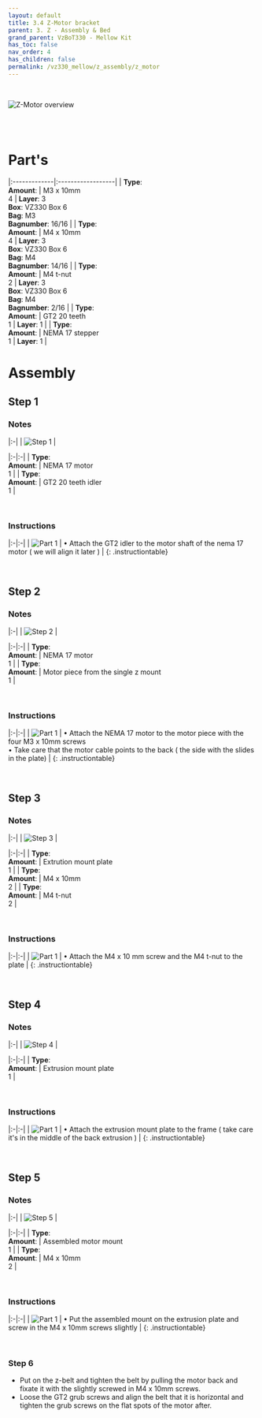 ```yaml
---
layout: default
title: 3.4 Z-Motor bracket
parent: 3. Z - Assembly & Bed
grand_parent: VzBoT330 - Mellow Kit
has_toc: false
nav_order: 4
has_children: false
permalink: /vz330_mellow/z_assembly/z_motor
---
```


<br>

![Z-Motor overview](../../assets/images/manual/vz330_mellow/z_assembly/z_motor/overview.png)

<br>
<br>

# Part's

|:-------------|:------------------|
| **Type**: <br> **Amount**: | M3 x 10mm <br> 4 | **Layer**: 3 <br> **Box**: VZ330 Box 6 <br> **Bag**: M3 <br> **Bagnumber**: 16/16 |
| **Type**: <br> **Amount**: | M4 x 10mm <br> 4 | **Layer**: 3 <br> **Box**: VZ330 Box 6 <br> **Bag**: M4 <br> **Bagnumber**: 14/16 |
| **Type**: <br> **Amount**: | M4 t-nut <br> 2 | **Layer**: 3 <br> **Box**: VZ330 Box 6 <br> **Bag**: M4 <br> **Bagnumber**: 2/16 |
| **Type**: <br> **Amount**: | GT2 20 teeth <br> 1 | **Layer**: 1 |
| **Type**: <br> **Amount**: | NEMA 17 stepper <br> 1 | **Layer**: 1 |

# Assembly

## Step 1

### Notes

|:-|
| ![Step 1](../../assets/images/manual/vz330_mellow/z_assembly/z_motor/step1.png) |

|:-|:-|
| **Type**: <br> **Amount**: | NEMA 17 motor <br> 1 |
| **Type**: <br> **Amount**: | GT2 20 teeth idler <br> 1 |

<br>

### Instructions

|:-|:-|
| ![Part 1](../../assets/images/manual/vz330_mellow/z_assembly/z_motor/step1_part1.png) | &#8226; Attach the GT2 idler to the motor shaft of the nema 17 motor ( we will align it later ) |
{: .instructiontable}

<br>

## Step 2

### Notes

|:-|
| ![Step 2](../../assets/images/manual/vz330_mellow/z_assembly/z_motor/step2.png) |

|:-|:-|
| **Type**: <br> **Amount**: | NEMA 17 motor <br> 1 |
| **Type**: <br> **Amount**: | Motor piece from the single z mount <br> 1 |

<br>

### Instructions

|:-|:-|
| ![Part 1](../../assets/images/manual/vz330_mellow/z_assembly/z_motor/step2_part1.png) | &#8226; Attach the NEMA 17 motor to the motor piece with the four M3 x 10mm screws <br> &#8226; Take care that the motor cable points to the back ( the side with the slides in the plate) |
{: .instructiontable}

<br>

## Step 3

### Notes

|:-|
| ![Step 3](../../assets/images/manual/vz330_mellow/z_assembly/z_motor/step1.png) |

|:-|:-|
| **Type**: <br> **Amount**: | Extrution mount plate <br> 1 |
| **Type**: <br> **Amount**: | M4 x 10mm <br> 2 |
| **Type**: <br> **Amount**: | M4 t-nut <br> 2 |

<br>

### Instructions

|:-|:-|
| ![Part 1](../../assets/images/manual/vz330_mellow/z_assembly/z_motor/step1_part1.png) | &#8226; Attach the M4 x 10 mm screw and the M4 t-nut to the plate |
{: .instructiontable}

<br>

## Step 4

### Notes

|:-|
| ![Step 4](../../assets/images/manual/vz330_mellow/z_assembly/z_motor/step1.png) |

|:-|:-|
| **Type**: <br> **Amount**: | Extrusion mount plate <br> 1 |

<br>

### Instructions

|:-|:-|
| ![Part 1](../../assets/images/manual/vz330_mellow/z_assembly/z_motor/step1_part1.png) | &#8226; Attach the extrusion mount plate to the frame ( take care it's in the middle of the back extrusion ) |
{: .instructiontable}

<br>

## Step 5

### Notes

|:-|
| ![Step 5](../../assets/images/manual/vz330_mellow/z_assembly/z_motor/step1.png) |

|:-|:-|
| **Type**: <br> **Amount**: | Assembled motor mount <br> 1 |
| **Type**: <br> **Amount**: | M4 x 10mm <br> 2 |

<br>

### Instructions

|:-|:-|
| ![Part 1](../../assets/images/manual/vz330_mellow/z_assembly/z_motor/step1_part1.png) | &#8226; Put the assembled mount on the extrusion plate and screw in the M4 x 10mm screws slightly |
{: .instructiontable}

<br>

### Step 6

- Put on the z-belt and tighten the belt by pulling the motor back and fixate it with the slightly screwed in M4 x 10mm screws.
- Loose the GT2 grub screws and align the belt that it is horizontal and tighten the grub screws on the flat spots of the motor after.